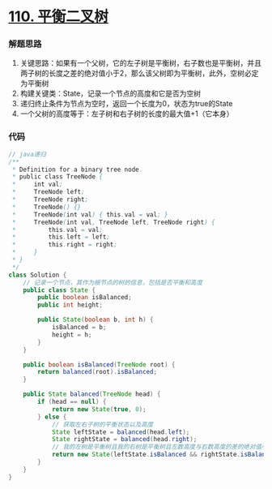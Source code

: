 # [110. 平衡二叉树](https://leetcode-cn.com/problems/balanced-binary-tree/)

### 解题思路
1. 关键思路：如果有一个父树，它的左子树是平衡树，右子数也是平衡树，并且两子树的长度之差的绝对值小于2，那么该父树即为平衡树，此外，空树必定为平衡树
2. 构建关键类：State，记录一个节点的高度和它是否为空树
3. 递归终止条件为节点为空时，返回一个长度为0，状态为true的State
4. 一个父树的高度等于：左子树和右子树的长度的最大值+1（它本身）

### 代码

```java
// java递归
/**
 * Definition for a binary tree node.
 * public class TreeNode {
 *     int val;
 *     TreeNode left;
 *     TreeNode right;
 *     TreeNode() {}
 *     TreeNode(int val) { this.val = val; }
 *     TreeNode(int val, TreeNode left, TreeNode right) {
 *         this.val = val;
 *         this.left = left;
 *         this.right = right;
 *     }
 * }
 */
class Solution {
    // 记录一个节点，其作为根节点的树的信息，包括是否平衡和高度
    public class State {
        public boolean isBalanced;
        public int height;

        public State(boolean b, int h) {
            isBalanced = b;
            height = h;
        }
    }

    public boolean isBalanced(TreeNode root) {
        return balanced(root).isBalanced;
    }

    public State balanced(TreeNode head) {
        if (head == null) {
            return new State(true, 0);
        } else {
            // 获取左右子树的平衡状态以及高度
            State leftState = balanced(head.left);
            State rightState = balanced(head.right);
            // 我的左树是平衡树且我的右树是平衡树且左数高度与右数高度的差的绝对值小于等于1，就认为我是平衡树，我的高度等于我子树的最大高度加上我自己1
            return new State(leftState.isBalanced && rightState.isBalanced && Math.abs(leftState.height - rightState.height) < 2, Math.max(leftState.height, rightState.height) + 1);
        }
    }
}
```

